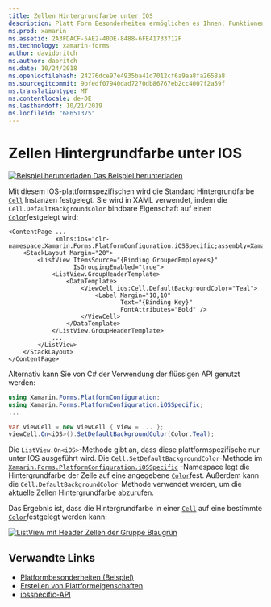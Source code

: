 ```yaml
---
title: Zellen Hintergrundfarbe unter IOS
description: Platt Form Besonderheiten ermöglichen es Ihnen, Funktionen zu nutzen, die nur auf einer bestimmten Plattform verfügbar sind, ohne dass benutzerdefinierte Renderer oder Effekte implementiert werden. In diesem Artikel wird erläutert, wie Sie die plattformspezifische IOS-Anwendung verwenden, die die Standard Hintergrundfarbe von Zellen unter IOS festlegt.
ms.prod: xamarin
ms.assetid: 2A3FDACF-5AE2-40DE-8488-6FE41733712F
ms.technology: xamarin-forms
author: davidbritch
ms.author: dabritch
ms.date: 10/24/2018
ms.openlocfilehash: 24276dce97e4935ba41d7012cf6a9aa8fa2658a8
ms.sourcegitcommit: 9bfedf07940dad7270db86767eb2cc4007f2a59f
ms.translationtype: MT
ms.contentlocale: de-DE
ms.lasthandoff: 10/21/2019
ms.locfileid: "68651375"
---
```

# <a name="cell-background-color-on-ios"></a>Zellen Hintergrundfarbe unter IOS

[![Beispiel herunterladen](~/media/shared/download.png) Das Beispiel herunterladen](https://docs.microsoft.com/samples/xamarin/xamarin-forms-samples/userinterface-platformspecifics)

Mit diesem IOS-plattformspezifischen wird die Standard Hintergrundfarbe [`Cell`](xref:Xamarin.Forms.Cell) Instanzen festgelegt. Sie wird in XAML verwendet, indem die `Cell.DefaultBackgroundColor` bindbare Eigenschaft auf einen [`Color`](xref:Xamarin.Forms.Color)festgelegt wird:

```xaml
<ContentPage ...
             xmlns:ios="clr-namespace:Xamarin.Forms.PlatformConfiguration.iOSSpecific;assembly=Xamarin.Forms.Core">
    <StackLayout Margin="20">
        <ListView ItemsSource="{Binding GroupedEmployees}"
                  IsGroupingEnabled="true">
            <ListView.GroupHeaderTemplate>
                <DataTemplate>
                    <ViewCell ios:Cell.DefaultBackgroundColor="Teal">
                        <Label Margin="10,10"
                               Text="{Binding Key}"
                               FontAttributes="Bold" />
                    </ViewCell>
                </DataTemplate>
            </ListView.GroupHeaderTemplate>
            ...
        </ListView>
    </StackLayout>
</ContentPage>
```

Alternativ kann Sie von C# der Verwendung der flüssigen API genutzt werden:

```csharp
using Xamarin.Forms.PlatformConfiguration;
using Xamarin.Forms.PlatformConfiguration.iOSSpecific;
...

var viewCell = new ViewCell { View = ... };
viewCell.On<iOS>().SetDefaultBackgroundColor(Color.Teal);
```

Die `ListView.On<iOS>`-Methode gibt an, dass diese plattformspezifische nur unter IOS ausgeführt wird. Die `Cell.SetDefaultBackgroundColor`-Methode im [`Xamarin.Forms.PlatformConfiguration.iOSSpecific`](xref:Xamarin.Forms.PlatformConfiguration.iOSSpecific) -Namespace legt die Hintergrundfarbe der Zelle auf eine angegebene [`Color`](xref:Xamarin.Forms.Color)fest. Außerdem kann die `Cell.DefaultBackgroundColor`-Methode verwendet werden, um die aktuelle Zellen Hintergrundfarbe abzurufen.

Das Ergebnis ist, dass die Hintergrundfarbe in einer [`Cell`](xref:Xamarin.Forms.Cell) auf eine bestimmte [`Color`](xref:Xamarin.Forms.Color)festgelegt werden kann:

[![ListView mit Header Zellen der Gruppe Blaugrün](cell-background-color-images/group-header-cell-color.png "ListView mit Header Zellen der Gruppe Blaugrün")](cell-background-color-images/group-header-cell-color-large.png#lightbox "ListView mit Header Zellen der Gruppe Blaugrün")

## <a name="related-links"></a>Verwandte Links

- [Platformbesonderheiten (Beispiel)](https://docs.microsoft.com/samples/xamarin/xamarin-forms-samples/userinterface-platformspecifics)
- [Erstellen von Plattformeigenschaften](~/xamarin-forms/platform/platform-specifics/index.md#creating-platform-specifics)
- [iosspecific-API](xref:Xamarin.Forms.PlatformConfiguration.iOSSpecific)
